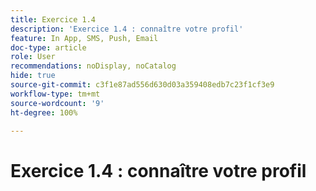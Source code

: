 ```yaml
---
title: Exercice 1.4
description: 'Exercice 1.4 : connaître votre profil'
feature: In App, SMS, Push, Email
doc-type: article
role: User
recommendations: noDisplay, noCatalog
hide: true
source-git-commit: c3f1e87ad556d630d03a359408edb7c23f1cf3e9
workflow-type: tm+mt
source-wordcount: '9'
ht-degree: 100%

---
```



# Exercice 1.4 : connaître votre profil
